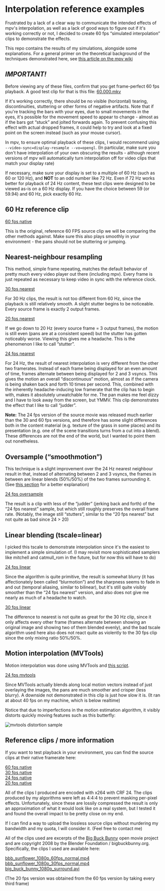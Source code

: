 # Interpolation reference examples

Frustrated by a lack of a clear way to communicate the intended effects of mpv's interpolation, as well as a lack of good ways to figure out if it's working correctly or not, I decided to create 60 fps “simulated interpolation” clips to demonstrate the effects.

This repo contains the results of my simulations, alongside some explanations. For a general primer on the theoretical background of the techniques demonstrated here, see [this article on the mpv wiki](https://github.com/mpv-player/mpv/wiki/Interpolation)

## ***IMPORTANT!***

Before viewing any of these files, confirm that you get frame-perfect 60 fps playback. A good test clip for that is this file: [60.000.mkv](https://github.com/haasn/interpolation-samples/raw/master/60.000.mkv)

If it's working correctly, there should be no visible (horizontal) tearing, discontinuities, stuttering or other forms of negative artifacts. Note that if you're tracking the bars with your eyes, due to small movements in the eyes, it's possible for the movement speed to appear to change - almost as if the bars got “stuck” and jolted forwards again. To prevent confusing this effect with actual dropped frames, it could help to try and look at a fixed point on the screen instead (such as your mouse cursor).

In mpv, to ensure optimal playback of these clips, I would recommend using `--video-sync=display-resample --vo=opengl`. (In particular, make sure you don't have interpolation of your own obscuring the results - although recent versions of mpv will automatically turn interpolation off for video clips that match your display rate)

If necessary, make sure your display is set to a multiple of 60 Hz (such as 60 or 120 Hz), and **NOT** to an odd number like 72 Hz. Even if 72 Hz works better for playback of 24 Hz content, these test clips were designed to be viewed as-is on a 60 Hz display. If you have the choice between 59 (or 59.94) and 60 Hz, pick exactly 60 Hz.

## 60 Hz reference clip

[60 fps native](https://github.com/haasn/interpolation-samples/blob/master/60fps/native.mkv?raw=true)

This is the original, reference 60 FPS source clip we will be comparing the other methods against. Make sure this also plays smoothly in your environment - the pans should not be stuttering or jumping.

## Nearest-neighbour resampling

This method, simple frame repeating, matches the default behavior of pretty much every video player out there (including mpv). Every frame is just repeated as necessary to keep video in sync with the reference clock.

[30 fps nearest](https://github.com/haasn/interpolation-samples/blob/master/30fps/nearest.mkv?raw=true)

For 30 Hz clips, the result is not too different from 60 Hz, since the playback is still relatively smooth. A slight stutter begins to be noticeable. Every source frame is exactly 2 output frames.

[20 fps nearest](https://github.com/haasn/interpolation-samples/blob/master/20fps/nearest.mkv?raw=true)

If we go down to 20 Hz (every source frame = 3 output frames), the motion is still even (pans are at a consistent speed) but the stutter has gotten noticeably worse. Viewing this gives me a headache. This is the phenomenon I like to call “stutter”.

[24 fps nearest](https://github.com/haasn/interpolation-samples/raw/master/24fps/nearest.mkv?raw=true)

For 24 Hz, the result of nearest interpolation is very different from the other two framerates. Instead of each frame being displayed for an even amount of time, frames alternate between being displayed for 2 and 3 vsyncs. This gives the motion an overall “discontinuous” motion, almost as if the camera is being shaken back and forth 10 times per second. This, combined with the inherently headache-inducing low framerate that the clip has to begin with, makes it absolutely unwatchable for me. The pan makes me feel dizzy and I have to look away from the screen, but YMMV. This clip demonstrates the effect that I like to call “judder”.

**Note:** The 24 fps version of the source movie was released much earlier than the 30 and 60 fps versions, and therefore has some slight differences both in the content material (e.g. texture of the grass in some places) and its presentation (e.g. one of the scene transitions turns from a cut into a blend). These differences are not the end of the world, but I wanted to point them out nonetheless.

## Oversample (“smoothmotion”)

This technique is a slight improvement over the 24 Hz nearest neighbour result in that, instead of alternating between 2 and 3 vsyncs, the frames in between are linear blends (50%/50%) of the two frames surrounding it. (See [this section](https://github.com/mpv-player/mpv/wiki/Interpolation#smoothmotion) for a better explanation)

[24 fps oversample](https://github.com/haasn/interpolation-samples/raw/master/24fps/oversample.mkv?raw=true)

The result is a clip with less of the “judder” (jerking back and forth) of the “24 fps nearest” sample, but which still roughly preserves the overall frame rate. (Notably, the image still “stutters”, similar to the “20 fps nearest” but not quite as bad since 24 > 20)

## Linear blending (tscale=linear)

I picked this tscale to demonstrate interpolation since it's the easiest to implement a simple simulation of. (I may revisit more sophisticated samplers like mitchell and catmull_rom in the future, but for now this will have to do)

[24 fps linear](https://github.com/haasn/interpolation-samples/raw/master/24fps/linear.mkv?raw=true)

Since the algorithm is quite primitive, the result is somewhat blurry (it has affectionately been called “blurmotion”) and the sharpness seems to fade in and out (temporal aliasing, similar to bilinear), but it's still quite visibly smoother than the “24 fps nearest” version, and also does not give me nearly as much of a headache to watch.

[30 fps linear](https://github.com/haasn/interpolation-samples/raw/master/30fps/linear.mkv?raw=true)

The difference to nearest is not quite as great for the 30 Hz clip, since it only affects every other frame (frames alternate between showing an original image and showing two of them blended evenly), and the bad tscale algorithm used here also does not react quite as violently to the 30 fps clip since the only mixing ratio 50%/50%.

## Motion interpolation (MVTools)

Motion interpolation was done using MVTools and [this script](https://github.com/haasn/interpolation-samples/blob/master/mvtools.vpy).

[24 fps mvtools](https://github.com/haasn/interpolation-samples/raw/master/24fps/mvtools.mkv?raw=true)

Since MVTools actually blends along local motion vectors instead of just overlaying the images, the pans are much smoother and crisper (less blurry). A downside not demonstrated in this clip is just how slow it is. (It ran at about 40 fps on my machine, which is below realtime)

Notice that due to imperfections in the motion estimation algorithm, it visibly distorts quickly moving features such as this butterfly:

![mvtools distortion sample](https://raw.githubusercontent.com/haasn/interpolation-samples/master/distortion.png)

## Reference clips / more information

If you want to test playback in your environment, you can find the source clips at their native framerate here:

[60 fps native](https://github.com/haasn/interpolation-samples/raw/master/60fps/native.mkv?raw=true)  
[30 fps native](https://github.com/haasn/interpolation-samples/raw/master/30fps/native.mkv?raw=true)  
[24 fps native](https://github.com/haasn/interpolation-samples/raw/master/24fps/native.mkv?raw=true)  
[20 fps native](https://github.com/haasn/interpolation-samples/raw/master/20fps/native.mkv?raw=true)  

All of the clips I produced are encoded with x264 with CRF 24. The clips produced by my algorithms were left as 4:4:4 to prevent masking per-pixel effects. Unfortunately, since these are lossily compressed the result is only an approximation of what it would look like on a real system, but I tested it and found the overall impact to be pretty close on my end.

If I can find a way to upload the lossless source clips without murdering my bandwidth and my quota, I will consider it. (Feel free to contact me)

All of the clips used are excerpts of the [Big Buck Bunny](https://peach.blender.org/) open movie project and are copyright 2008 by the Blender Foundation / bigbuckbunny.org. Specifically, the clips I used are available here:

[bbb_sunflower_1080p_60fps_normal.mp4](http://distribution.bbb3d.renderfarming.net/video/mp4/bbb_sunflower_1080p_60fps_normal.mp4)  
[bbb_sunflower_1080p_30fps_normal.mp4](http://distribution.bbb3d.renderfarming.net/video/mp4/bbb_sunflower_1080p_30fps_normal.mp4)  
[big_buck_bunny_1080p_surround.avi](http://distribution.bbb3d.renderfarming.net/video/mp4/big_buck_bunny_1080p_surround.avi)  

(The 20 fps version was obtained from the 60 fps version by taking every third frame)
